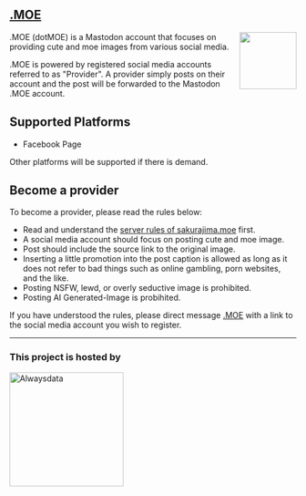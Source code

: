 ## [.MOE](https://sakurajima.moe/@dotmoe)
<img src="https://raw.githubusercontent.com/HaruByte/assets/main/dotMOE/dotMOE.png" align="right" width="100" height="100">
.MOE (dotMOE) is a Mastodon account that focuses on providing cute and moe images from various social media.

.MOE is powered by registered social media accounts referred to as "Provider". A provider simply posts on their account and the post will be forwarded to the Mastodon .MOE account.

## Supported Platforms
- Facebook Page

Other platforms will be supported if there is demand.

## Become a provider
To become a provider, please read the rules below:
- Read and understand the [server rules of sakurajima.moe](https://blog.sakurajima.moe/server-rules/) first.
- A social media account should focus on posting cute and moe image.
- Post should include the source link to the original image.
- Inserting a little promotion into the post caption is allowed as long as it does not refer to bad things such as online gambling, porn websites, and the like.
- Posting NSFW, lewd, or overly seductive image is prohibited.
- Posting AI Generated-Image is probihited.

If you have understood the rules, please direct message [.MOE](https://sakurajima.moe/@dotmoe) with a link to the social media account you wish to register.

---

### This project is hosted by
<a href="https://alwaysdata.com"><img src="https://www.alwaysdata.com/static/svg/alwaysdata-logo-pink.svg" width="200" height="auto" alt="Alwaysdata"></a>

